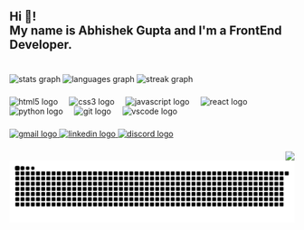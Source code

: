 <h2 align="left">Hi 👋! <br>My name is Abhishek Gupta and I'm a FrontEnd Developer.</h2>

###

<br clear="both">

<div align="left">
  <img src="https://github-readme-stats.vercel.app/api?username=Abhishek-G06&hide_title=false&hide_rank=true&show_icons=true&include_all_commits=true&count_private=true&disable_animations=false&theme=dracula&locale=en&hide_border=false&custom_title=Stats" height="160" alt="stats graph"  />
  <img src="https://github-readme-stats.vercel.app/api/top-langs?username=Abhishek-G06&locale=en&hide_title=false&layout=compact&card_width=320&langs_count=12&theme=dracula&hide_border=false" height="160" alt="languages graph"  />
  <img src="https://streak-stats.demolab.com?user=Abhishek-G06&locale=en&mode=weekly&theme=dracula&hide_border=false&border_radius=5" height="160" alt="streak graph"  />
</div>

###

<div align="left">
  <img src="https://cdn.jsdelivr.net/gh/devicons/devicon/icons/html5/html5-original.svg" height="25" alt="html5 logo"  />
  <img width="12" />
  <img src="https://cdn.jsdelivr.net/gh/devicons/devicon/icons/css3/css3-original.svg" height="25" alt="css3 logo"  />
  <img width="12" />
  <img src="https://cdn.jsdelivr.net/gh/devicons/devicon/icons/javascript/javascript-original.svg" height="25" alt="javascript logo"  />
  <img width="12" />
  <img src="https://cdn.jsdelivr.net/gh/devicons/devicon/icons/react/react-original.svg" height="25" alt="react logo"  />
  <img width="12" />
  <img src="https://cdn.jsdelivr.net/gh/devicons/devicon/icons/python/python-original.svg" height="25" alt="python logo"  />
  <img width="12" />
  <img src="https://cdn.jsdelivr.net/gh/devicons/devicon/icons/git/git-original.svg" height="25" alt="git logo"  />
  <img width="12" />
  <img src="https://cdn.jsdelivr.net/gh/devicons/devicon/icons/vscode/vscode-original.svg" height="25" alt="vscode logo"  />
</div>

###

<div align="left">
  <a href="https://mail.google.com/mail/u/0/#inbox" target="_blank">
    <img src="https://raw.githubusercontent.com/maurodesouza/profile-readme-generator/master/src/assets/icons/social/gmail/default.svg" width="40" height="25" alt="gmail logo"  />
  </a>
  <a href="https://www.linkedin.com/in/abhishek-gupta-667229189/" target="_blank">
    <img src="https://raw.githubusercontent.com/maurodesouza/profile-readme-generator/master/src/assets/icons/social/linkedin/default.svg" width="40" height="25" alt="linkedin logo"  />
  </a>
  <a href="https://discord.com/users/582761721601589270" target="_blank">
    <img src="https://raw.githubusercontent.com/maurodesouza/profile-readme-generator/master/src/assets/icons/social/discord/default.svg" width="40" height="25" alt="discord logo"  />
  </a>
</div>

###

<img align="right" src="https://profile-counter.glitch.me/Abhishek-G06/count.svg?"  />

###

<img src="https://raw.githubusercontent.com/Abhishek-G06/Abhishek-G06/output/snake.svg" alt="Snake animation" />

###
